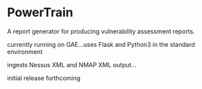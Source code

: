# PowerTrain

A report generator for producing vulnerability assessment reports.

currently running on GAE...uses Flask and Python3 in the standard environment

ingests Nessus XML and NMAP XML output...

initial release forthcoming


